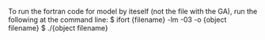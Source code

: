 To run the fortran code for model by iteself (not the file with the GA), run the following at the command line:
$ ifort {filename} -lm -03 -o {object filename}
$ ./{object filename}
